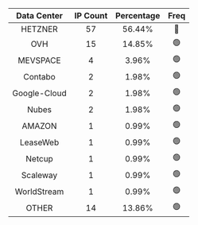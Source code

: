 | Data Center | IP Count | Percentage | Freq |
|:------------:|:--------:|:-----------:|:-----:|
| HETZNER | 57 | 56.44% | 🔴 |
| OVH | 15 | 14.85% | 🟢 |
| MEVSPACE | 4 | 3.96% | 🟢 |
| Contabo | 2 | 1.98% | 🟢 |
| Google-Cloud | 2 | 1.98% | 🟢 |
| Nubes | 2 | 1.98% | 🟢 |
| AMAZON | 1 | 0.99% | 🟢 |
| LeaseWeb | 1 | 0.99% | 🟢 |
| Netcup | 1 | 0.99% | 🟢 |
| Scaleway | 1 | 0.99% | 🟢 |
| WorldStream | 1 | 0.99% | 🟢 |
| OTHER | 14 | 13.86% | 🟢 |